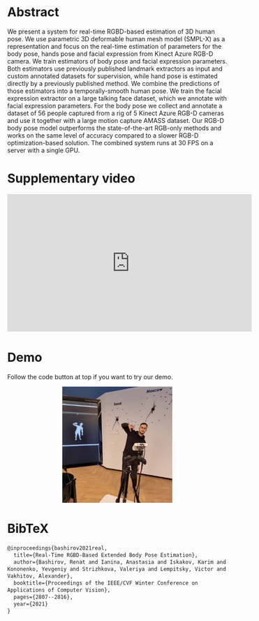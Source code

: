 # Abstract

We present a system for real-time RGBD-based estimation of 3D human pose. We use parametric 3D deformable human mesh model (SMPL-X) as a representation and focus on the real-time estimation of parameters for the body pose, hands pose and facial expression from Kinect Azure RGB-D camera. We train estimators of body pose and facial expression parameters. Both estimators use previously published landmark extractors as input and custom annotated datasets for supervision, while hand pose is estimated directly by a previously published method. We combine the predictions of those estimators into a temporally-smooth human pose. We train the facial expression extractor on a large talking face dataset, which we annotate with facial expression parameters. For the body pose we collect and annotate a dataset of 56 people captured from a rig of 5 Kinect Azure RGB-D cameras and use it together with a large motion capture AMASS dataset. Our RGB-D body pose model outperforms the state-of-the-art RGB-only methods and works on the same level of accuracy compared to a slower RGB-D optimization-based solution. The combined system runs at 30 FPS on a server with a single GPU.

# Supplementary video

<div style="text-align: center;">
<iframe width="560" height="315" src="https://www.youtube.com/embed/nwP3gDou2xE" frameborder="0" allow="accelerometer; autoplay; clipboard-write; encrypted-media; gyroscope; picture-in-picture" allowfullscreen></iframe>
</div>

# Demo

Follow the code button at top if you want to try our demo.

<div style="align: left; text-align:center;">
<img src="./snapshot.jpg" class="center" width="50%"/>
</div> 

# BibTeX

```
@inproceedings{bashirov2021real,
  title={Real-Time RGBD-Based Extended Body Pose Estimation},
  author={Bashirov, Renat and Ianina, Anastasia and Iskakov, Karim and Kononenko, Yevgeniy and Strizhkova, Valeriya and Lempitsky, Victor and Vakhitov, Alexander},
  booktitle={Proceedings of the IEEE/CVF Winter Conference on Applications of Computer Vision},
  pages={2807--2816},
  year={2021}
}
```
